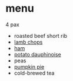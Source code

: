# menu

4 pax

* roasted beef short rib
* [lamb chops](../recipes/roast-lamb.html)
* [ham](../in-progress/pineapple-sauce-for-ham.html)
* [potato dauphinoise](../recipes/potato-dauphinoise.html)
* peas
* [pumpkin pie](../recipes/confectionery/pumpkin-pie.html)
* cold-brewed tea
